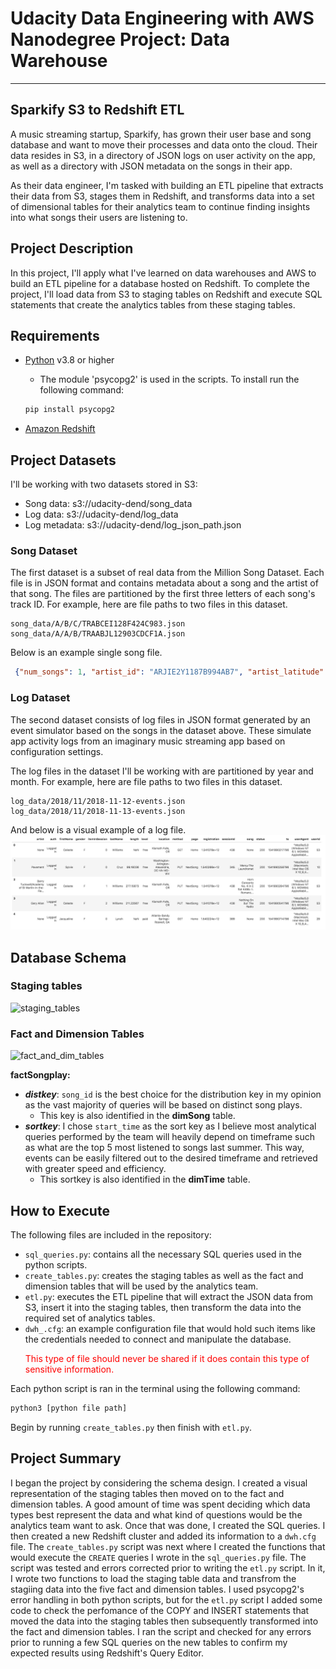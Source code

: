 # Udacity Data Engineering with AWS Nanodegree Project: Data Warehouse

---

## Sparkify S3 to Redshift ETL

A music streaming startup, Sparkify, has grown their user base and song database and want to move their processes and data onto the cloud. Their data resides in S3, in a directory of JSON logs on user activity on the app, as well as a directory with JSON metadata on the songs in their app.

As their data engineer, I'm tasked with building an ETL pipeline that extracts their data from S3, stages them in Redshift, and transforms data into a set of dimensional tables for their analytics team to continue finding insights into what songs their users are listening to.

## Project Description

In this project, I'll apply what I've learned on data warehouses and AWS to build an ETL pipeline for a database hosted on Redshift. To complete the project, I'll load data from S3 to staging tables on Redshift and execute SQL statements that create the analytics tables from these staging tables.

## Requirements

- [Python](https://www.python.org/downloads/) v3.8 or higher
  - The module 'psycopg2' is used in the scripts. To install run the following command:

  ```bash
  pip install psycopg2
  ```

- [Amazon Redshift](https://docs.aws.amazon.com/redshift/)

## Project Datasets

I'll be working with two datasets stored in S3:

- Song data: s3://udacity-dend/song_data
- Log data: s3://udacity-dend/log_data
- Log metadata: s3://udacity-dend/log_json_path.json

### Song Dataset

The first dataset is a subset of real data from the Million Song Dataset. Each file is in JSON format and contains metadata about a song and the artist of that song. The files are partitioned by the first three letters of each song's track ID. For example, here are file paths to two files in this dataset.

```text
song_data/A/B/C/TRABCEI128F424C983.json
song_data/A/A/B/TRAABJL12903CDCF1A.json
```

Below is an example single song file.

```json
 {"num_songs": 1, "artist_id": "ARJIE2Y1187B994AB7", "artist_latitude": null, "artist_longitude": null, "artist_location": "", "artist_name": "Line Renaud", "song_id": "SOUPIRU12A6D4FA1E1", "title": "Der Kleine Dompfaff", "duration": 152.92036, "year": 0}
```

### Log Dataset

The second dataset consists of log files in JSON format generated by an event simulator based on the songs in the dataset above. These simulate app activity logs from an imaginary music streaming app based on configuration settings.

The log files in the dataset I'll be working with are partitioned by year and month. For example, here are file paths to two files in this dataset.

```text
log_data/2018/11/2018-11-12-events.json
log_data/2018/11/2018-11-13-events.json
```

And below is a visual example of a log file.
![log data](images/log-data.png)

## Database Schema

### Staging tables

![staging_tables](https://github.com/Willie-L/UD-DE-AWS_Data_Warehouse/tree/master/images/staging_tables.png)

### Fact and Dimension Tables

![fact_and_dim_tables](https://github.com/Willie-L/UD-DE-AWS_Data_Warehouse/tree/master/images/fact_and_dim_tables.png)

**factSongplay:**

- ***distkey***: `song_id` is the best choice for the distribution key in my opinion as the vast majority of queries will be based on distinct song plays.
  - This key is also identified in the **dimSong** table.
- ***sortkey***: I chose `start_time` as the sort key as I believe most analytical queries performed by the team will heavily depend on timeframe such as what are the top 5 most listened to songs last summer. This way, events can be easily filtered out to the desired timeframe and retrieved with greater speed and efficiency.
  - This sortkey is also identified in the **dimTime** table.

## How to Execute

The following files are included in the repository:

- `sql_queries.py`: contains all the necessary SQL queries used in the python scripts.
- `create_tables.py`: creates the staging tables as well as the fact and dimension tables that will be used by the analytics team.
- `etl.py`: executes the ETL pipeline that will extract the JSON data from S3, insert it into the staging tables, then transform the data into the required set of analytics tables.
- `dwh_.cfg`: an example configuration file that would hold such items like the credentials needed to connect and manipulate the database. <p style="color:red">This type of file should never be shared if it does contain this type of sensitive information.</p>

Each python script is ran in the terminal using the following command:

```bash
python3 [python file path]
```

Begin by running `create_tables.py` then finish with `etl.py`.

## Project Summary

I began the project by considering the schema design. I created a visual representation of the staging tables then moved on to the fact and dimension tables. A good amount of time was spent deciding which data types best represent the data and what kind of questions would be the analytics team want to ask. Once that was done, I created the SQL queries. I then created a new Redshift cluster and added its information to a `dwh.cfg` file. The `create_tables.py` script was next where I created the functions that would execute the `CREATE` queries I wrote in the `sql_queries.py` file. The script was tested and errors corrected prior to writing the `etl.py` script. In it, I wrote two functions to load the staging table data and transfrom the stagiing data into the five fact and dimension tables. I used psycopg2's error handling in both python scripts, but for the `etl.py` script I added some code to check the perfomance of the COPY and INSERT statements that moved the data into the staging tables then subsequently transformed into the fact and dimension tables. I ran the script and checked for any errors prior to running a few SQL queries on the new tables to confirm my expected results using Redshift's Query Editor.
